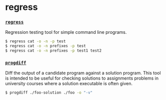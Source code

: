 # regress

### [`regress`](regress)

Regression testing tool for simple command line programs.

```bash
$ regress cat -o -n -p test
$ regress cat -o -n prefixes -p test
$ regress cat -o -n prefixes -p test1 test2
```

### [`progdiff`](progdiff)

Diff the output of a candidate program against a solution program. This tool is intended to be useful for checking solutions to assignments problems in university courses where a solution executable is often given.

```bash
$ progdiff ./foo-solution ./foo -o "-v"
```
